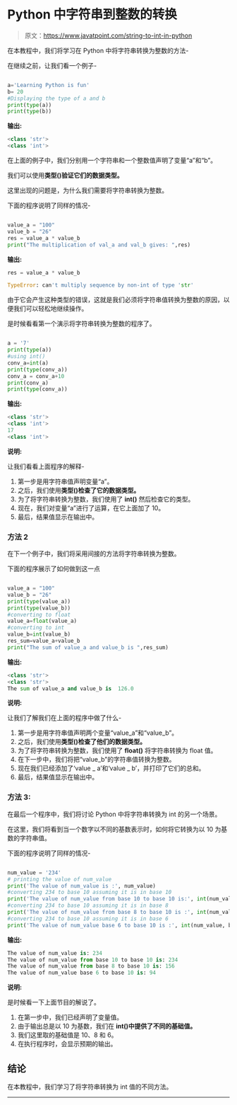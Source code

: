 # Python 中字符串到整数的转换

> 原文：<https://www.javatpoint.com/string-to-int-in-python>

在本教程中，我们将学习在 Python 中将字符串转换为整数的方法-

在继续之前，让我们看一个例子-

```py

a='Learning Python is fun'
b= 20
#Displaying the type of a and b
print(type(a))
print(type(b))

```

**输出:**

```py
<class 'str'>
<class 'int'>

```

在上面的例子中，我们分别用一个字符串和一个整数值声明了变量“a”和“b”。

我们可以使用**类型()验证它们的数据类型。**

这里出现的问题是，为什么我们需要将字符串转换为整数。

下面的程序说明了同样的情况-

```py

value_a = "100"
value_b = "26"
res = value_a * value_b
print("The multiplication of val_a and val_b gives: ",res)

```

**输出:**

```py
res = value_a * value_b

TypeError: can't multiply sequence by non-int of type 'str'

```

由于它会产生这种类型的错误，这就是我们必须将字符串值转换为整数的原因，以便我们可以轻松地继续操作。

是时候看看第一个演示将字符串转换为整数的程序了。

```py

a = '7'
print(type(a))
#using int()
conv_a=int(a)
print(type(conv_a))
conv_a = conv_a+10
print(conv_a)
print(type(conv_a))

```

**输出:**

```py
<class 'str'>
<class 'int'>
17
<class 'int'>

```

**说明:**

让我们看看上面程序的解释-

1.  第一步是用字符串值声明变量“a”。
2.  之后，我们使用**类型()检查了它的数据类型。**
3.  为了将字符串转换为整数，我们使用了 **int()** 然后检查它的类型。
4.  现在，我们对变量“a”进行了运算，在它上面加了 10。
5.  最后，结果值显示在输出中。

### 方法 2

在下一个例子中，我们将采用间接的方法将字符串转换为整数。

下面的程序展示了如何做到这一点

```py

value_a = "100"
value_b = "26"
print(type(value_a))
print(type(value_b))
#converting to float
value_a=float(value_a)
#converting to int
value_b=int(value_b)
res_sum=value_a+value_b
print("The sum of value_a and value_b is ",res_sum)

```

**输出:**

```py
<class 'str'>
<class 'str'>
The sum of value_a and value_b is  126.0

```

**说明:**

让我们了解我们在上面的程序中做了什么-

1.  第一步是用字符串值声明两个变量“value_a”和“value_b”。
2.  之后，我们使用**类型()检查了他们的数据类型。**
3.  为了将字符串转换为整数，我们使用了 **float()** 将字符串转换为 float 值。
4.  在下一步中，我们将把“value_b”的字符串值转换为整数。
5.  现在我们已经添加了‘value _ a’和‘value _ b’，并打印了它们的总和。
6.  最后，结果值显示在输出中。

### 方法 3:

在最后一个程序中，我们将讨论 Python 中将字符串转换为 int 的另一个场景。

在这里，我们将看到当一个数字以不同的基数表示时，如何将它转换为以 10 为基数的字符串值。

下面的程序说明了同样的情况-

```py

num_value = '234'
# printing the value of num_value
print('The value of num_value is :', num_value)
#converting 234 to base 10 assuming it is in base 10
print('The value of num_value from base 10 to base 10 is:', int(num_value))
#converting 234 to base 10 assuming it is in base 8
print('The value of num_value from base 8 to base 10 is :', int(num_value, base=8))
#converting 234 to base 10 assuming it is in base 6
print('The value of num_value base 6 to base 10 is :', int(num_value, base=6))

```

**输出:**

```py
The value of num_value is: 234
The value of num_value from base 10 to base 10 is: 234
The value of num_value from base 8 to base 10 is: 156
The value of num_value base 6 to base 10 is: 94

```

**说明:**

是时候看一下上面节目的解说了。

1.  在第一步中，我们已经声明了变量值。
2.  由于输出总是以 10 为基数，我们在 **int()中提供了不同的基础值。**
3.  我们这里取的基础值是 10、8 和 6。
4.  在执行程序时，会显示预期的输出。

## 结论

在本教程中，我们学习了将字符串转换为 int 值的不同方法。

* * *